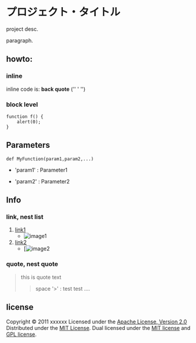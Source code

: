 プロジェクト・タイトル
====================
project desc.

paragraph.

howto:
-----
### inline ###
inline code is: **back quote** ('' ' '') 

### block level ###
    function f() {
        alert(0);
    }

Parameters
--------------------

    def MyFunction(param1,param2,...)

+   'param1' :
    Parameter1

+   'param2' :
    Parameter2

Info
--------------------
### link, nest list
1. [link1](http://google.com/ "link title\(google\)")
    * ![image1](http://flashmobileblog.com/wp-content/uploads/2007/11/lightbulb_thumb1.thumbnail.jpg "image title")
2. [link2][link]
    - [![image2](https://github.com/)

  [link]: http://example.com/ "index"
  [image]: http://github.com/github.png "index"


### quote, nest quote
> this is quote text
>
> > space '>' : test test
> > ....

license
----------
Copyright &copy; 2011 xxxxxx
Licensed under the [Apache License, Version 2.0][Apache]
Distributed under the [MIT License][mit].
Dual licensed under the [MIT license][MIT] and [GPL license][GPL].
 
[Apache]: http://www.apache.org/licenses/LICENSE-2.0
[MIT]: http://www.opensource.org/licenses/mit-license.php
[GPL]: http://www.gnu.org/licenses/gpl.html
